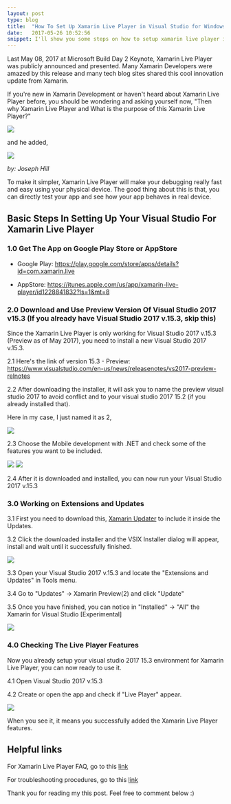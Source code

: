 ```yaml
---
layout: post
type: blog
title:  "How To Set Up Xamarin Live Player in Visual Studio for Windows"
date:   2017-05-26 10:52:56
snippet: I'll show you some steps on how to setup xamarin live player in Visual Studio 2017 v.15.3
---
```


Last May 08, 2017 at Microsoft Build Day 2 Keynote, Xamarin Live Player was publicly announced and presented. Many Xamarin Developers were amazed by this release and many tech blog sites shared this cool innovation update from Xamarin.

If you're new in Xamarin Development or haven't heard about Xamarin Live Player before, you should be wondering and asking yourself now, "Then why Xamarin Live Player and What is the purpose of this Xamarin Live Player?"

<img src="https://cloud.githubusercontent.com/assets/10904957/26500191/96763aa8-4267-11e7-864d-9b02abb199b3.png"/>

and he added,

<img src="https://cloud.githubusercontent.com/assets/10904957/26500681/6a2b3b04-4269-11e7-8d1c-0df523b8469f.png"/>

<i>by: Joseph Hill</i>

To make it simpler, Xamarin Live Player will make your debugging really fast and easy using your physical device. The good thing about this is that, you can directly test your app and see how your app behaves in real device.

## Basic Steps In Setting Up Your Visual Studio For Xamarin Live Player

### 1.0 Get The App on Google Play Store or AppStore

- Google Play: <a href="https://play.google.com/store/apps/details?id=com.xamarin.live">https://play.google.com/store/apps/details?id=com.xamarin.live</a>

- AppStore: <a href="https://itunes.apple.com/us/app/xamarin-live-player/id1228841832?ls=1&mt=8">https://itunes.apple.com/us/app/xamarin-live-player/id1228841832?ls=1&mt=8</a>

### 2.0 Download and Use Preview Version Of Visual Studio 2017 v15.3 (If you already have Visual Studio 2017 v.15.3, skip this)

Since the Xamarin Live Player is only working for Visual Studio 2017 v.15.3 (Preview as of May 2017), you need to install a new Visual Studio 2017 v.15.3.

2.1 Here's the link of version 15.3 - Preview: <a href="https://www.visualstudio.com/en-us/news/releasenotes/vs2017-preview-relnotes">https://www.visualstudio.com/en-us/news/releasenotes/vs2017-preview-relnotes</a>

2.2 After downloading the installer, it will ask you to name the preview visual studio 2017 to avoid conflict and to your visual studio 2017 15.2 (if you already installed that).

Here in my case, I just named it as 2,

<img src="https://cloud.githubusercontent.com/assets/10904957/26501544/85dad2b2-426c-11e7-881d-974fe230a9f6.PNG">

2.3 Choose the Mobile development with .NET and check some of the features you want to be included.

<img src="https://cloud.githubusercontent.com/assets/10904957/26501832/48d4caca-426d-11e7-8dd7-01ff90cea9d6.PNG"/>

<img src="https://cloud.githubusercontent.com/assets/10904957/26501840/4b0a2efc-426d-11e7-9f0a-70e6516fbf0c.PNG"/>

2.4 After it is downloaded and installed, you can now run your Visual Studio 2017 v.15.3

### 3.0 Working on Extensions and Updates

3.1 First you need to download this, <a href="https://marketplace.visualstudio.com/items?itemName=Xamarin.XamarinUpdater">Xamarin Updater</a> to include it inside the Updates.

3.2 Click the downloaded installer and the VSIX Installer dialog will appear, install and wait until it successfully finished.

<img src="https://cloud.githubusercontent.com/assets/10904957/26502303/edb8a68c-426e-11e7-80ae-1f67642b5c67.PNG"/>

3.3 Open your Visual Studio 2017 v.15.3 and locate the "Extensions and Updates" in Tools menu.

3.4 Go to "Updates" -> Xamarin Preview(2) and click "Update"

3.5 Once you have finished, you can notice in "Installed" -> "All" the Xamarin for Visual Studio [Experimental]

<img src="https://cloud.githubusercontent.com/assets/10904957/26502643/1d0ab64a-4270-11e7-8b0d-abcd1961be26.PNG"/>

### 4.0 Checking The Live Player Features

Now you already setup your visual studio 2017 15.3 environment for Xamarin Live Player, you can now ready to use it.

4.1 Open Visual Studio 2017 v.15.3

4.2 Create or open the app and check if "Live Player" appear.

<img src="https://cloud.githubusercontent.com/assets/10904957/26503101/feb24b84-4271-11e7-8ad6-2a2c43b2fe13.PNG"/>

When you see it, it means you successfully added the Xamarin Live Player features.

## Helpful links
For Xamarin Live Player FAQ, go to this <a href="https://blog.xamarin.com/xamarin-live-player-faq/">link</a>

For troubleshooting procedures, go to this <a href="https://developer.xamarin.com/guides/cross-platform/live/troubleshooting/">link</a>


Thank you for reading my this post. Feel free to comment below :)